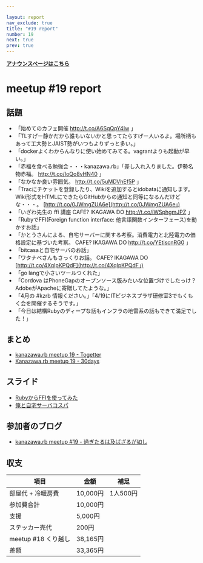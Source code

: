 ```yaml
---

layout: report
nav_exclude: true
title: "#19 report"
number: 19
next: true
prev: true
---
```


<p> <a href="/19/"><strong>アナウンスページはこちら</strong></a></p>

meetup #19 report
==================

話題
----

-   「始めてのカフェ開催 <http://t.co/A6SqQpY4Iw> 」
-   「TLすげー静かだから誰もいないかと思ってたらすげー人いるよ。場所柄もあって工大勢とJAIST勢がいつもよりずっと多い。」
-   「dockerよくわからんなりに使い始めてみてる。vagrantよりも起動が早い。」
-   「赤福を食べる勉強会・・・kanazawa.rb」「差し入れ入りました。伊勢名物赤福。 <http://t.co/IoQo8vHN40> 」
-   「なかなか良い雰囲気。 <http://t.co/5uMDVhEf5P> 」
-   「Tracにチケットを登録したり、Wikiを追加するとidobataに通知します。Wiki形式をHTMLにできたらGitHubからの通知と同等になるんだけどな・・・。 [http://t.co/0JWmgZUA6e](http://t.co/0JWmgZUA6e」)
-   「いざわ先生の ffi 講座 CAFE? IKAGAWA DO <http://t.co/iWSphgmJPZ> 」
-   「RubyでFFI(Foreign function interface: 他言語関数インターフェース)を動かすお話」
-   「かとうさんによる、自宅サーバーに関する考察。消費電力と北陸電力の価格設定に基づいた考察。 CAFE? IKAGAWA DO <http://t.co/YEtiscnRG0> 」
-   「bitcasaと自宅サーバのお話」
-   「ワタナベさんもさっくりお話。 CAFE? IKAGAWA DO [http://t.co/4XqIpKPQdF](http://t.co/4XqIpKPQdF」)
-   「go langで小さいツールつくれた」
-   「Cordova はPhoneGapのオープンソース版みたいな位置づけでしたっけ？ AdobeがApacheに寄贈してたような。」
-   「4月の #kzrb 情報ください。」「4/19にITビジネスプラザ研修室3でもくもく会を開催するそうです。」
-   「今日は結構Rubyのディープな話もインフラの地雷系の話もできて満足でした！」

まとめ
------

-   [kanazawa.rb meetup 19 - Togetter](http://togetter.com/li/642843)
-   [Kanazawa.rb meetup 19 - 30days](http://30d.jp/kzrb/9)

スライド
--------

-   [RubyからFFIを使ってみた](http://t.co/Ypljcwa4U2)
-   [俺と自宅サーバコスパ](http://www.slideshare.net/pharaohkj/ss-32339680)

参加者のブログ
--------------

-   [kanazawa.rb meetup #19 - 過ぎたるは及ばざるが如し](http://cotton-desu.hatenablog.com/entry/2014/03/17/230224)

収支
----

 | 項目                   | 金額       | 補足       |
 | ---------------------- | ---------- | ---------- |
 | 部屋代 + 冷暖房費      | 10,000円   | 1人500円   |
 | 参加費合計             | 10,000円   |            |
 | 支援                   | 5,000円    |            |
 | ステッカー売代         | 200円      |            |
 | meetup #18 くり越し    | 38,165円   |            |
 | 差額                   | 33,365円   |            |


